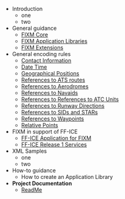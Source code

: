 - Introduction
  - one
  - two
- General guidance
  - [FIXM Core](general-guidance/Understanding-FIXM-Core.md)
  - [FIXM Application Libraries](general-guidance/Understanding-FIXM-Applications.md)
  - [FIXM Extensions](general-guidance/Understanding-FIXM-Extensions.md)
- General encoding rules
  - [Contact Information](general-encoding-rules/Encoding-Contact-Information.md)
  - [Date Time](general-encoding-rules/Encoding-Date-Time.md)
  - [Geographical Positions](general-encoding-rules/Encoding-Geographical-positions.md)
  - [References to ATS routes](general-encoding-rules/Encoding-references-to-(Enroute)-ATS-routes.md)
  - [References to Aerodromes](general-encoding-rules/Encoding-references-to-Aerodromes.md)
  - [References to Navaids](general-encoding-rules/Encoding-references-to-Navaids.md)
  - [References to References to ATC Units](general-encoding-rules/Encoding-references-to-References-to-(ATC)-Units.md)
  - [References to Runway Directions](general-encoding-rules/Encoding-references-to-Runway-Directions.md)
  - [References to SIDs and STARs](general-encoding-rules/Encoding-references-to-SIDs-and-STARs.md)
  - [References to Waypoints](general-encoding-rules/Encoding-references-to-Waypoints.md)
  - [Relative Points](general-encoding-rules/Encoding-Relative-Points.md)
- FIXM in support of FF-ICE
  - [FF-ICE Application for FIXM](understanding/Understanding-the-FFICE-Application-for-FIXM.md)
  - [FF-ICE Release 1 Services](understanding/The-FFICE-Release-1-Services.md)
- XML Samples
  - one
  - two
- How-to guidance
  - How to create an Application Library
- **Project Documentation**
  - [ReadMe](https://github.com/fgraciani/testingdocsify)
